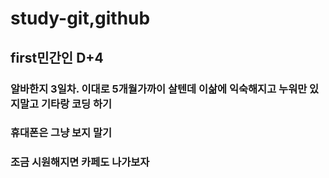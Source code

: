 # study-git,github
## first민간인 D+4
### 알바한지 3일차. 이대로 5개월가까이 살텐데 이삶에 익숙해지고 누워만 있지말고 기타랑 코딩 하기  
### 휴대폰은 그냥 보지 말기 
### 조금 시원해지면 카페도 나가보자
